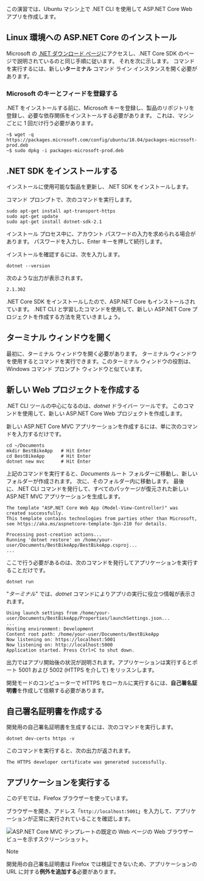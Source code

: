 この演習では、Ubuntu マシン上で .NET CLI を使用して ASP.NET Core Web アプリを作成します。

## <a name="aspnet-core-installation-on-linux-environment"></a>Linux 環境への ASP.NET Core のインストール

Microsoft の [.NET ダウンロード ページ](https://www.microsoft.com/net/download)にアクセスし、.NET Core SDK のページで説明されているのと同じ手順に従います。 それを次に示します。 コマンドを実行するには、新しい**ターミナル** コマンド ライン インスタンスを開く必要があります。

### <a name="register-microsoft-key-and-feed"></a>Microsoft のキーとフィードを登録する

.NET をインストールする前に、Microsoft キーを登録し、製品のリポジトリを登録し、必要な依存関係をインストールする必要があります。 これは、マシンごとに 1 回だけ行う必要があります。

```console
~$ wget -q https://packages.microsoft.com/config/ubuntu/18.04/packages-microsoft-prod.deb
~$ sudo dpkg -i packages-microsoft-prod.deb
```

## <a name="install-the-net-sdk"></a>.NET SDK をインストールする

インストールに使用可能な製品を更新し、.NET SDK をインストールします。

コマンド プロンプトで、次のコマンドを実行します。

```console
sudo apt-get install apt-transport-https
sudo apt-get update
sudo apt-get install dotnet-sdk-2.1
```

インストール プロセス中に、アカウント パスワードの入力を求められる場合があります。 パスワードを入力し、Enter キーを押して続行します。

インストールを確認するには、次を入力します。

```console
dotnet --version
```

次のような出力が表示されます。

```console
2.1.302
```

.NET Core SDK をインストールしたので、ASP.NET Core もインストールされています。 .NET CLI と学習したコマンドを使用して、新しい ASP.NET Core プロジェクトを作成する方法を見ていきましょう。

## <a name="open-a-terminal-window"></a>ターミナル ウィンドウを開く

最初に、ターミナル ウィンドウを開く必要があります。 ターミナル ウィンドウを使用するとコマンドを実行できます。このターミナル ウィンドウの役割は、Windows コマンド プロンプト ウィンドウと似ています。

## <a name="create-a-new-web-project"></a>新しい Web プロジェクトを作成する

.NET CLI ツールの中心になるのは、*dotnet* ドライバー ツールです。 このコマンドを使用して、新しい ASP.NET Core Web プロジェクトを作成します。

新しい ASP.NET Core MVC アプリケーションを作成するには、単に次のコマンドを入力するだけです。

```console
cd ~/Documents
mkdir BestBikeApp   # Hit Enter
cd BestBikeApp      # Hit Enter
dotnet new mvc      # Hit Enter
```

上記のコマンドを実行すると、*Documents* ルート フォルダーに移動し、新しいフォルダーが作成されます。 次に、そのフォルダー内に移動します。 最後に、.NET CLI コマンドを発行して、すべてのパッケージが復元された新しい ASP.NET MVC アプリケーションを生成します。

```console
The template "ASP.NET Core Web App (Model-View-Controller)" was created successfully.
This template contains technologies from parties other than Microsoft, see https://aka.ms/aspnetcore-template-3pn-210 for details.

Processing post-creation actions...
Running 'dotnet restore' on /home/your-user/Documents/BestBikeApp/BestBikeApp.csproj...
...
```

ここで行う必要があるのは、次のコマンドを発行してアプリケーションを実行することだけです。

```console
dotnet run
```

"*ターミナル*" では、*dotnet* コマンドによりアプリの実行に役立つ情報が表示されます。

```console
Using launch settings from /home/your-user/Documents/BestBikeApp/Properties/launchSettings.json...
...
Hosting environment: Development
Content root path: /home/your-user/Documents/BestBikeApp
Now listening on: https://localhost:5001
Now listening on: http://localhost:5000
Application started. Press Ctrl+C to shut down.
```

出力ではアプリ開始後の状況が説明されます。アプリケーションは実行するとポート 5001 および 5002 (HTTPS を介して) をリッスンします。

開発モードのコンピューターで HTTPS をローカルに実行するには、**自己署名証明書**を作成して信頼する必要があります。

## <a name="create-a-self-signed-certificate"></a>自己署名証明書を作成する

開発用の自己署名証明書を生成するには、次のコマンドを実行します。

```console
dotnet dev-certs https -v
```

このコマンドを実行すると、次の出力が返されます。

```console
The HTTPS developer certificate was generated successfully.
```

## <a name="run-the-application"></a>アプリケーションを実行する

このデモでは、Firefox ブラウザーを使っています。

ブラウザーを開き、アドレス「`http://localhost:5001`」を入力して、アプリケーションが正常に実行されていることを確認します。

![ASP.NET Core MVC テンプレートの既定の Web ページの Web ブラウザー ビューを示すスクリーンショット。](../media/5-asp-core-mvc-default-template.PNG)

> [!NOTE]
> 開発用の自己署名証明書は Firefox では検証できないため、アプリケーションの URL に対する**例外を追加する**必要があります。
